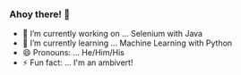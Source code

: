 ### Ahoy there! 👋

- 🔭 I’m currently working on ... Selenium with Java
- 🌱 I’m currently learning ... Machine Learning with Python
- 😄 Pronouns: ... He/Him/His
- ⚡ Fun fact: ... I'm an ambivert!
